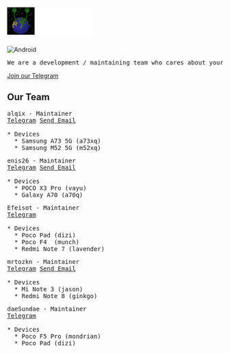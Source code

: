 # <img src="https://github.com/Alqnisot/.github/blob/main/img/alqnisot_small.png" width="200" height="64"/>
![Android](https://img.shields.io/badge/Android-3DDC84?style=for-the-badge&logo=android&logoColor=white)

<pre>We are a development / maintaining team who cares about your experience.</pre>
[Join our Telegram](https://t.me/alqnisot)
  
## Our Team

<pre>alqix - Maintainer
<a href="https://t.me/alqix0">Telegram</a> <a href="mailto:alqix@icloud.com">Send Email</a>

* Devices
  * Samsung A73 5G (a73xq)
  * Samsung M52 5G (m52xq)
</pre>

<pre>enis26 - Maintainer
<a href="https://t.me/eniss26">Telegram</a> <a href="mailto:contact@enisfleur.xyz">Send Email</a>

* Devices
  * POCO X3 Pro (vayu)
  * Galaxy A70 (a70q)
</pre>

<pre>Efeisot - Maintainer
<a href="https://t.me/Efeisot">Telegram</a>

* Devices
  * Poco Pad (dizi)
  * Poco F4  (munch)
  * Redmi Note 7 (lavender)
</pre>

<pre>mrtozkn - Maintainer
<a href="https://t.me/m3rt0">Telegram</a> <a href="mailto:mertozkan05@gmail.com">Send Email</a>

* Devices
  * Mi Note 3 (jason)
  * Redmi Note 8 (ginkgo)
</pre>

<pre>daeSundae - Maintainer
<a href="https://t.me/ctivity">Telegram</a>

* Devices
  * Poco F5 Pro (mondrian)
  * Poco Pad (dizi)
</pre>

